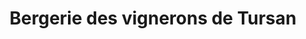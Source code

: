 ---
title: "Bergerie des vignerons de Tursan"
url: /messanges/bergerie-des-vignerons-de-tursan-chemin-de-camentron/
shop: ferme
---